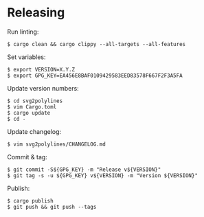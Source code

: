 # Releasing

Run linting:

    $ cargo clean && cargo clippy --all-targets --all-features

Set variables:

    $ export VERSION=X.Y.Z
    $ export GPG_KEY=EA456E8BAF0109429583EED83578F667F2F3A5FA

Update version numbers:

    $ cd svg2polylines
    $ vim Cargo.toml
    $ cargo update
    $ cd -

Update changelog:

    $ vim svg2polylines/CHANGELOG.md

Commit & tag:

    $ git commit -S${GPG_KEY} -m "Release v${VERSION}"
    $ git tag -s -u ${GPG_KEY} v${VERSION} -m "Version ${VERSION}"

Publish:

    $ cargo publish
    $ git push && git push --tags
